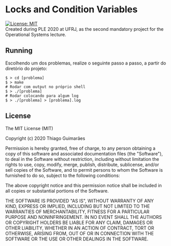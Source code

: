 # Locks and Condition Variables
[![License: MIT](https://img.shields.io/badge/License-MIT-yellow.svg)](https://opensource.org/licenses/MIT)\
Created during PLE 2020 at UFRJ, as the second mandatory project for the Operational Systems lecture.

## Running
Escolhendo um dos problemas, realize o seguinte passo a passo, a partir do diretório do projeto:
```shell
$ > cd [problema]
$ > make
# Rodar com output no próprio shell
$ > ./[problema]
# Rodar colocando para algum log
$ > ./[problema] > [problema].log 
```

## License

The MIT License (MIT)

Copyright (c) 2020 Thiago Guimarães

Permission is hereby granted, free of charge, to any person obtaining a copy of this software and associated documentation files (the "Software"), to deal in the Software without restriction, including without limitation the rights to use, copy, modify, merge, publish, distribute, sublicense, and/or sell copies of the Software, and to permit persons to whom the Software is furnished to do so, subject to the following conditions:

The above copyright notice and this permission notice shall be included in all copies or substantial portions of the Software.

THE SOFTWARE IS PROVIDED "AS IS", WITHOUT WARRANTY OF ANY KIND, EXPRESS OR IMPLIED, INCLUDING BUT NOT LIMITED TO THE WARRANTIES OF MERCHANTABILITY, FITNESS FOR A PARTICULAR PURPOSE AND NONINFRINGEMENT. IN NO EVENT SHALL THE AUTHORS OR COPYRIGHT HOLDERS BE LIABLE FOR ANY CLAIM, DAMAGES OR OTHER LIABILITY, WHETHER IN AN ACTION OF CONTRACT, TORT OR OTHERWISE, ARISING FROM, OUT OF OR IN CONNECTION WITH THE SOFTWARE OR THE USE OR OTHER DEALINGS IN THE SOFTWARE.
